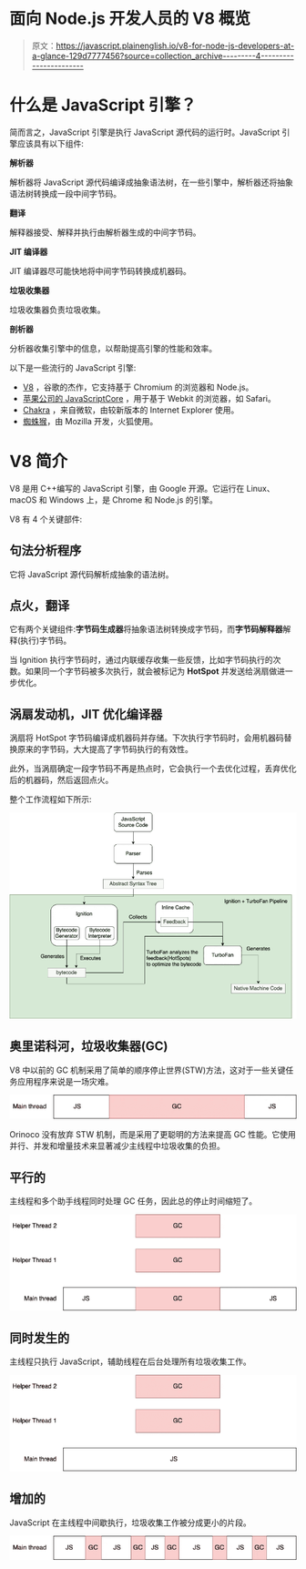 # 面向 Node.js 开发人员的 V8 概览

> 原文：<https://javascript.plainenglish.io/v8-for-node-js-developers-at-a-glance-129d7777456?source=collection_archive---------4----------------------->

# 什么是 JavaScript 引擎？

简而言之，JavaScript 引擎是执行 JavaScript 源代码的运行时。JavaScript 引擎应该具有以下组件:

**解析器**

解析器将 JavaScript 源代码编译成抽象语法树，在一些引擎中，解析器还将抽象语法树转换成一段中间字节码。

**翻译**

解释器接受、解释并执行由解析器生成的中间字节码。

**JIT 编译器**

JIT 编译器尽可能快地将中间字节码转换成机器码。

**垃圾收集器**

垃圾收集器负责垃圾收集。

**剖析器**

分析器收集引擎中的信息，以帮助提高引擎的性能和效率。

以下是一些流行的 JavaScript 引擎:

*   [V8](https://v8.dev/) ，谷歌的杰作，它支持基于 Chromium 的浏览器和 Node.js。
*   [苹果公司的 JavaScriptCore](https://github.com/WebKit/webkit/tree/master/Source/JavaScriptCore) ，用于基于 Webkit 的浏览器，如 Safari。
*   [Chakra](https://github.com/microsoft/ChakraCore) ，来自微软，由较新版本的 Internet Explorer 使用。
*   [蜘蛛猴](https://developer.mozilla.org/en-US/docs/Mozilla/Projects/SpiderMonkey)，由 Mozilla 开发，火狐使用。

# V8 简介

V8 是用 C++编写的 JavaScript 引擎，由 Google 开源。它运行在 Linux、macOS 和 Windows 上，是 Chrome 和 Node.js 的引擎。

V8 有 4 个关键部件:

## 句法分析程序

它将 JavaScript 源代码解析成抽象的语法树。

## 点火，翻译

它有两个关键组件:**字节码生成器**将抽象语法树转换成字节码，而**字节码解释器**解释(执行)字节码。

当 Ignition 执行字节码时，通过内联缓存收集一些反馈，比如字节码执行的次数。如果同一个字节码被多次执行，就会被标记为 **HotSpot** 并发送给涡扇做进一步优化。

## 涡扇发动机，JIT 优化编译器

涡扇将 HotSpot 字节码编译成机器码并存储。下次执行字节码时，会用机器码替换原来的字节码，大大提高了字节码执行的有效性。

此外，当涡扇确定一段字节码不再是热点时，它会执行一个去优化过程，丢弃优化后的机器码，然后返回点火。

整个工作流程如下所示:

![](img/a618497a9f13d4ae2488cbb0cebcc73d.png)

## 奥里诺科河，垃圾收集器(GC)

V8 中以前的 GC 机制采用了简单的顺序停止世界(STW)方法，这对于一些关键任务应用程序来说是一场灾难。

![](img/71aa6917a4c78b797ce6945919de4795.png)

Orinoco 没有放弃 STW 机制，而是采用了更聪明的方法来提高 GC 性能。它使用并行、并发和增量技术来显著减少主线程中垃圾收集的负担。

## 平行的

主线程和多个助手线程同时处理 GC 任务，因此总的停止时间缩短了。

![](img/c3a03dc03c95494ecc994dd5bb527296.png)

## 同时发生的

主线程只执行 JavaScript，辅助线程在后台处理所有垃圾收集工作。

![](img/a1308d7b12de726e61777d5ccc5d8c12.png)

## 增加的

JavaScript 在主线程中间歇执行，垃圾收集工作被分成更小的片段。

![](img/a764161f53b9b793b4e778a2577739d2.png)